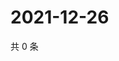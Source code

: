 # 2021-12-26

共 0 条

<!-- BEGIN WEIBO -->
<!-- 最后更新时间 Sun Dec 26 2021 14:17:54 GMT+0800 (China Standard Time) -->

<!-- END WEIBO -->

